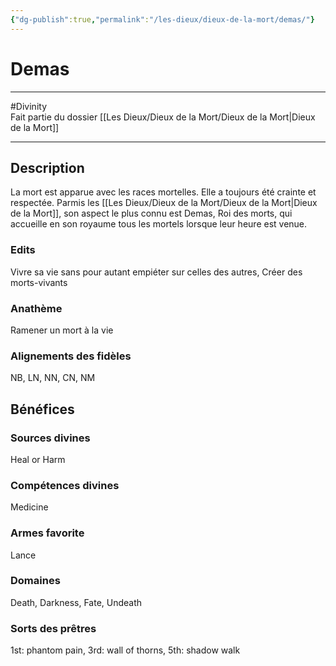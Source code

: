 ```yaml
---
{"dg-publish":true,"permalink":"/les-dieux/dieux-de-la-mort/demas/"}
---
```


# Demas
---
#Divinity  
Fait partie du dossier [[Les Dieux/Dieux de la Mort/Dieux de la Mort\|Dieux de la Mort]]

-------
## Description
La mort est apparue avec les races mortelles. Elle a toujours été crainte et respectée.
Parmis les [[Les Dieux/Dieux de la Mort/Dieux de la Mort\|Dieux de la Mort]], son aspect le plus connu est Demas, Roi des morts, qui accueille en son royaume tous les mortels lorsque leur heure est venue.
### Edits
Vivre sa vie sans pour autant empiéter sur celles des autres, Créer des morts-vivants
### Anathème
Ramener un mort à la vie
### Alignements des fidèles
NB, LN, NN, CN, NM
## Bénéfices
### Sources divines
Heal or Harm
### Compétences divines
Medicine
### Armes favorite
Lance
### Domaines
Death, Darkness, Fate, Undeath
### Sorts des prêtres
1st: phantom pain, 3rd: wall of thorns, 5th: shadow walk